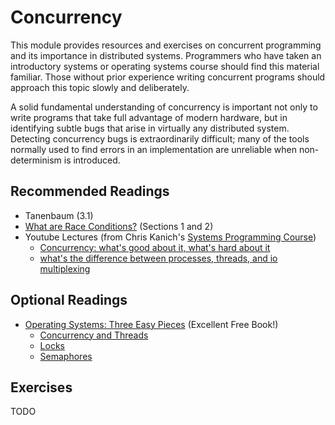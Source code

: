 # Concurrency

This module provides resources and exercises on concurrent programming and its
importance in distributed systems. Programmers who have taken an introductory
systems or operating systems course should find this material familiar. Those
without prior experience writing concurrent programs should approach this topic
slowly and deliberately.

A solid fundamental understanding of concurrency is important not only to write
programs that take full advantage of modern hardware, but in identifying subtle
bugs that arise in virtually any distributed system. Detecting concurrency bugs
is extraordinarily difficult; many of the tools normally used to find errors in
an implementation are unreliable when non-determinism is introduced.

## Recommended Readings

- Tanenbaum (3.1)
- [What are Race Conditions?](https://dl.acm.org/doi/pdf/10.1145/130616.130623) (Sections 1 and 2)
- Youtube Lectures (from Chris Kanich's [Systems Programming Course](https://www.youtube.com/watch?v=TavEuAJ4z9A&list=PLhy9gU5W1fvUND_5mdpbNVHC1WCIaABbP))
    - [Concurrency: what's good about it, what's hard about it](https://www.youtube.com/watch?v=YKGa8NCJhZs&list=PLhy9gU5W1fvUND_5mdpbNVHC1WCIaABbP&index=37)
    - [what's the difference between processes, threads, and io multiplexing](https://www.youtube.com/watch?v=85T_ZaT8EUI&list=PLhy9gU5W1fvUND_5mdpbNVHC1WCIaABbP&index=37)

## Optional Readings

- [Operating Systems: Three Easy Pieces](https://pages.cs.wisc.edu/~remzi/OSTEP/) (Excellent Free Book!)
    - [Concurrency and Threads](https://pages.cs.wisc.edu/~remzi/OSTEP/threads-intro.pdf)
    - [Locks](https://pages.cs.wisc.edu/~remzi/OSTEP/threads-locks.pdf)
    - [Semaphores](https://pages.cs.wisc.edu/~remzi/OSTEP/threads-bugs.pdf)

## Exercises

TODO
